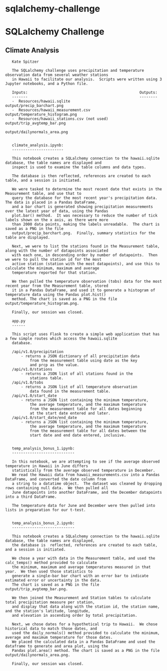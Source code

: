 # sqlalchemy-challenge

# SQLalchemy Challenge
 
 ## Climate Analysis
 
       Kate Spitzer
       
       The SQLalchemy challenge uses precipitation and temperature observation data from several weather stations
       in Hawaii to facilitate our analysis.  Scripts were written using 3 Jupyter notebooks, and a Python file.
       
       Inputs:                                                  Outputs:
       -------                                                  --------
       -  Resources/hawaii.sqlite                               output/precip_barchart.png
       -  Resources/hawaii_measurement.csv                      output/temperature_histogram.png
       -  Resources/hawaii_stations.csv (not used)              output/trip_avgtemp_bar.png
                                                                output/dailynormals_area.png
 
       
       climate_analysis.ipynb:
       -----------------------
       
       This notebook creates a SQLalchemy connection to the hawaii.sqlite database, the table names are displayed and 
       inspect is used to examine the table columns and data types.
       
       The database is then reflected, references are created to each table, and a session is initiated.
       
       We were tasked to determine the most recent date that exists in the Measurement table, and use that to
       query the database for the most recent year's precipitation data.  The data is placed in a Pandas DataFrame,
       and a bar chart is generated showing precipitation measurements over the latest year of data, using the Pandas
       plot.bar() method.  It was necessary to reduce the number of tick labels shown on the x axis, as there were more
       than 2000 data points, making the labels unreadable.  The chart is saved as a PNG in the file
       output/precip_barchart.png.  Finally, summary statistics for the table are displayed.
       
       Next, we were to list the stations found in the Measurement table, along with the number of datapoints associated
       with each one, in descending order by number of datapoints.  Then we were to pull the station id for the most
       active station (station with the most datapoints), and use this to calculate the minimum, maximum and average
       temperature reported for that station.
       
       We then pulled the temperature observation (tobs) data for the most recent year from the Measurement table, stored
       it in a Pandas DataFrame, and used it to generate a histogram of temperature data using the Pandas plot.hist()
       method. The chart is saved as a PNG in the file output/temperature_histogram.png.
       
       Finally, our session was closed.
       
       app.py
       ------
       
       This script uses Flask to create a simple web application that has a few simple routes which access the hawaii.sqlite
       database.

       /api/v1.0/precipitation
           - returns a JSON dictionary of all precipitation data
               from the measurement table using date as the key
               and prcp as the value.
       /api/v1.0/stations
           - returns a JSON list of all stations found in the
               stations table.
       /api/v1.0/tobs
           - returns a JSON list of all temperature observation
               data found in the measurement table.
       /api/v1.0/start_date
           - returns a JSON list containing the minimum temperature,
               the average temperature, and the maximum temperature
               from the measurement table for all dates beginning
               at the start date entered and later.
       /api/v1.0/start_date/end_date
           - returns a JSON list containing the minimum temperature,
               the average temperature, and the maximum temperature
               from the measurement table for all dates between the
               start date and end date entered, inclusive.
              
       
       temp_analysis_bonus_1.ipynb:
       ----------------------------
       
       In this notebook, we are attempting to see if the average observed temperature in Hawaii in June differs
       statistically from the average observed temperature in December.
       We read the Hawaii data from hawaii_measurements.csv into a Pandas DataFrame, and converted the date column from
       a string to a datatime object.  The dataset was cleaned by dropping rows containing null data.  We then pulled all
       June datapoints into another DataFrame, and the December datapoints into a third DataFrame.
       
       The temperature data for June and December were then pulled into lists in preparation for our t-test.
       
       
       temp_analysis_bonus_2.ipynb:
       ----------------------------
       
       This notebook creates a SQLalchemy connection to the hawaii.sqlite database, the table names are displayed,
       the database is  reflected, references are created to each table, and a session is initiated.
       
       We chose a year with data in the Measurement table, and used the calc_temps() method provided to calculate
       the minimum, maximum and average temperatures measured in that year.  We then used those statistics to
       generate a single-bar bar chart with an error bar to indicate estimated error or uncertainty in the data.
       The chart is saved as a PNG in the file output/trip_avgtemp_bar.png.
       
       We then joined the Measurement and Station tables to calculate total precipitation measure per station,
       and display that data along with the station id, the station name, and the station's latitude, longitude,
       and elevation in ascending order by total precipitation.
       
       Next, we chose dates for a hypothetical trip to Hawaii.  We chose historical data to match those dates, and
       used the daily_normals() method provided to calculate the minimum, average and maximum temperature for those dates.
       We placed the calculated data in a Pandas DataFrame and used the dataframe to generate and area plot, using the
       Pandas plot.area() method. The chart is saved as a PNG in the file output/dailynormals_area.png. 
       
       Finally, our session was closed.

       
       
